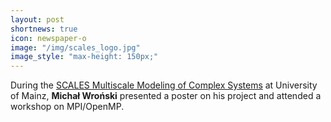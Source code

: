 ```yaml
---
layout: post
shortnews: true
icon: newspaper-o
image: "/img/scales_logo.jpg"
image_style: "max-height: 150px;"
---
```


During the <a href="https://model.uni-mainz.de/scales-conference-2025/">SCALES Multiscale Modeling of Complex Systems</a> at University of Mainz,
  <b>Michał Wroński</b> presented a poster on his project and attended a workshop on MPI/OpenMP.
